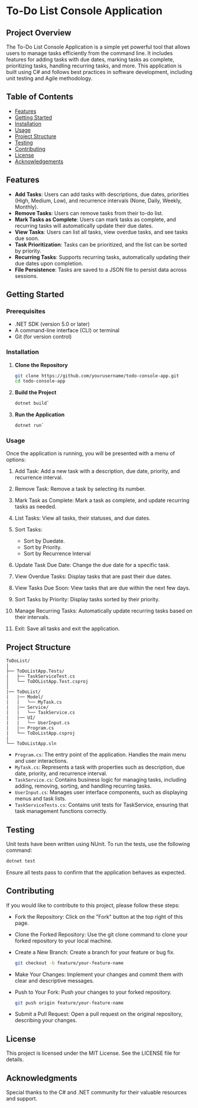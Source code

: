 # **To-Do List Console Application**

## **Project Overview**

The To-Do List Console Application is a simple yet powerful tool that allows users to manage tasks efficiently from the command line. It includes features for adding tasks with due dates, marking tasks as complete, prioritizing tasks, handling recurring tasks, and more. This application is built using C# and follows best practices in software development, including unit testing and Agile methodology.

## Table of Contents

- [Features](#features)
- [Getting Started](#getting-Started)
- [Installation](#installation)
- [Usage](#usage)
- [Project Structure](#project-structure)
- [Testing](#test)
- [Contributing](#contributing)
- [License](#license)
- [Acknowledgements](#acknowledgements)

## **Features**

- **Add Tasks**: Users can add tasks with descriptions, due dates, priorities (High, Medium, Low), and recurrence intervals (None, Daily, Weekly, Monthly).
- **Remove Tasks**: Users can remove tasks from their to-do list.
- **Mark Tasks as Complete**: Users can mark tasks as complete, and recurring tasks will automatically update their due dates.
- **View Tasks**: Users can list all tasks, view overdue tasks, and see tasks due soon.
- **Task Prioritization**: Tasks can be prioritized, and the list can be sorted by priority.
- **Recurring Tasks**: Supports recurring tasks, automatically updating their due dates upon completion.
- **File Persistence**: Tasks are saved to a JSON file to persist data across sessions.

## **Getting Started**

### **Prerequisites**

- .NET SDK (version 5.0 or later)
- A command-line interface (CLI) or terminal
- Git (for version control)

### **Installation**

1. **Clone the Repository**

   ```bash
   git clone https://github.com/yourusername/todo-console-app.git
   cd todo-console-app
   ```
2. **Build the Project**
   
   ```bash
   dotnet build`
   ```
3. **Run the Application**

   ```bash
   dotnet run`
   ```

### **Usage**
Once the application is running, you will be presented with a menu of options:

1. Add Task: Add a new task with a description, due date, priority, and recurrence interval.
2. Remove Task: Remove a task by selecting its number.
3. Mark Task as Complete: Mark a task as complete, and update recurring tasks as needed.
4. List Tasks: View all tasks, their statuses, and due dates.
5. Sort Tasks:
   - Sort by Duedate.
   - Sort by Priority.
   - Sort by Recurrence Interval
     
6. Update Task Due Date: Change the due date for a specific task.
7. View Overdue Tasks: Display tasks that are past their due dates.
8. View Tasks Due Soon: View tasks that are due within the next few days.
9. Sort Tasks by Priority: Display tasks sorted by their priority.
10. Manage Recurring Tasks: Automatically update recurring tasks based on their intervals.
11. Exit: Save all tasks and exit the application.

## **Project Structure**

```plaintext
ToDoList/
│
├── ToDoListApp.Tests/
|   ├── TaskServiceTest.cs
│   └── ToDOListApp.Test.csproj
│
|── ToDoList/
|   |── Model/
|   |   └── MyTask.cs
|   |── Service/
|   |   └── TaskService.cs
|   |── UI/
|   |   └── UserInput.cs
|   |── Program.cs
|   └── ToDoListApp.csproj
|
└── ToDoListApp.sln
```

   - `Program.cs`: The entry point of the application. Handles the main menu and user interactions.
   - `MyTask.cs`: Represents a task with properties such as description, due date, priority, and recurrence interval.
   - `TaskService.cs`: Contains business logic for managing tasks, including adding, removing, sorting, and handling recurring tasks.
   - `UserInput.cs`: Manages user interface components, such as displaying menus and task lists.
   - `TaskServiceTests.cs`: Contains unit tests for TaskService, ensuring that task management functions correctly.

## **Testing**
Unit tests have been written using NUnit. To run the tests, use the following command:

```bash
dotnet test
```
Ensure all tests pass to confirm that the application behaves as expected.

## **Contributing**
If you would like to contribute to this project, please follow these steps:

- Fork the Repository: Click on the "Fork" button at the top right of this page.

- Clone the Forked Repository: Use the git clone command to clone your forked repository to your local machine.

- Create a New Branch: Create a branch for your feature or bug fix.

  ```bash
  git checkout -b feature/your-feature-name
  ```
- Make Your Changes: Implement your changes and commit them with clear and descriptive messages.

- Push to Your Fork: Push your changes to your forked repository.

  ```bash
  git push origin feature/your-feature-name
  ```
- Submit a Pull Request: Open a pull request on the original repository, describing your changes.

## **License**
This project is licensed under the MIT License. See the LICENSE file for details.

## **Acknowledgments**
Special thanks to the C# and .NET community for their valuable resources and support.
   
